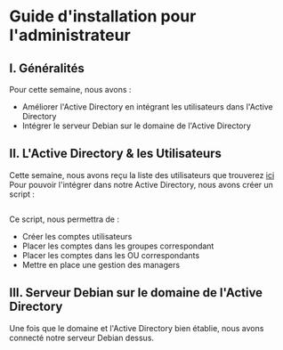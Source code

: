 # Guide d'installation pour l'administrateur
## I. Généralités
Pour cette semaine, nous avons :
  - Améliorer l'Active Directory en intégrant les utilisateurs dans l'Active Directory
  - Intégrer le serveur Debian sur le domaine de l'Active Directory

## II. L'Active Directory & les Utilisateurs
Cette semaine, nous avons reçu la liste des utilisateurs que trouverez [ici](https://github.com/WildCodeSchool/TSSR-BDX-0924-P3-G2/blob/Dev/Ressources/utilisateur.pdf)
Pour pouvoir l'intégrer dans notre Active Directory, nous avons créer un script :
```powershell

```
Ce script, nous permettra de :
  - Créer les comptes utilisateurs
  - Placer les comptes dans les groupes correspondant
  - Placer les comptes dans les OU correspondants
  - Mettre en place une gestion des managers
## III. Serveur Debian sur le domaine de l'Active Directory
Une fois que le domaine et l'Active Directory bien établie, nous avons connecté notre serveur Debian dessus.
